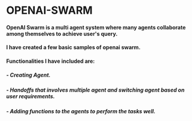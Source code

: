 # OPENAI-SWARM
#### OpenAI Swarm is a multi agent system where many agents collaborate among themselves to achieve user's query.
#### I have created a few basic samples of openai swarm.
#### Functionalities I have included are:
##### - Creating Agent.
##### - Handoffs that involves multiple agent and switching agent based on user requirements.
##### - Adding functions to the agents to perform the tasks well.
